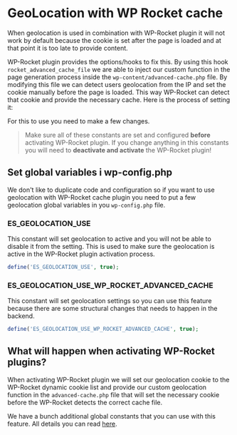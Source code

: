 # GeoLocation with WP Rocket cache

When geolocation is used in combination with WP-Rocket plugin it will not work by default because the cookie is set after the page is loaded and at that point it is too late to provide content.

WP-Rocket plugin provides the options/hooks to fix this. By using this hook `rocket_advanced_cache_file` we are able to inject our custom function in the page generation process inside the `wp-content/advanced-cache.php` file. By modifying this file we can detect users geolocation from the IP and set the cookie manually before the page is loaded. This way WP-Rocket can detect that cookie and provide the necessary cache. Here is the process of setting it:

For this to use you need to make a few changes.

> Make sure all of these constants are set and configured **before** activating WP-Rocket plugin. If you change anything in this constants you will need to **deactivate and activate** the WP-Rocket plugin!

## Set global variables i wp-config.php

We don't like to duplicate code and configuration so if you want to use geolocation with WP-Rocket cache plugin you need to put a few geolocation global variables in you `wp-config.php` file.

### ES_GEOLOCATION_USE

This constant will set geolocation to active and you will not be able to disable it from the setting. This is used to make sure the geolocation is active in the WP-Rocket plugin activation process.

```php
define('ES_GEOLOCATION_USE', true);
```

### ES_GEOLOCATION_USE_WP_ROCKET_ADVANCED_CACHE

This constant will set geolocation settings so you can use this feature because there are some structural changes that needs to happen in the backend.

```php
define('ES_GEOLOCATION_USE_WP_ROCKET_ADVANCED_CACHE', true);
```

## What will happen when activating WP-Rocket plugins?

When activating WP-Rocket plugin we will set our geolocation cookie to the WP-Rocket dynamic cookie list and provide our custom geolocation function in the `advanced-cache.php` file that will set the necessary cookie before the WP-Rocket detects the correct cache file.

We have a bunch additional global constants that you can use with this feature. All details you can read [here](./../Hooks/Variables.md).
